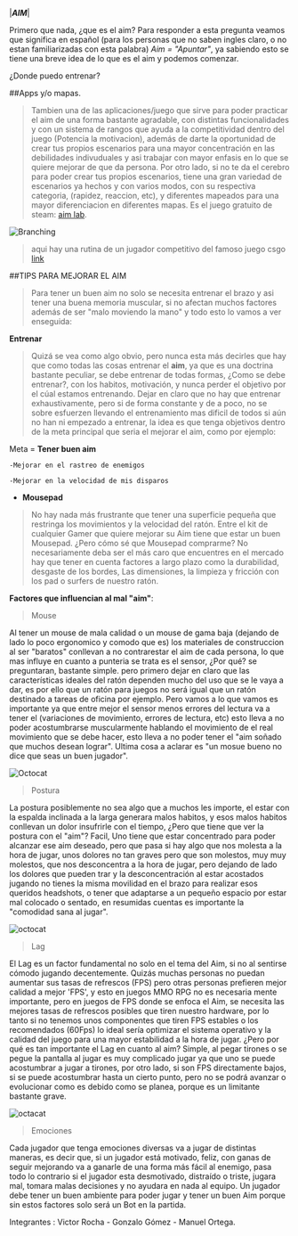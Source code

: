 
|**_AIM_**|


Primero que nada, ¿que es el aim? Para responder a esta pregunta veamos que significa en español (para los personas que no saben ingles claro, o no estan familiarizadas con esta palabra) *Aim = "Apuntar"*, ya sabiendo esto se tiene una breve idea de lo que es el aim y podemos comenzar.


¿Donde puedo entrenar?

##Apps y/o mapas.

>Tambien una de las aplicaciones/juego que sirve para poder practicar el aim de una forma bastante agradable, con distintas funcionalidades y con un sistema de rangos que ayuda a la competitividad dentro del juego (Potencia la motivacion), además de darte la oportunidad de crear tus propios escenarios para una mayor concentración en las debilidades indivuduales y asi trabajar con mayor enfasis en lo que se quiere mejorar de que da persona. Por otro lado, si no te da el cerebro para poder crear tus propios escenarios, tiene una gran variedad de escenarios ya hechos y con varios modos, con su respectiva categoria, (rapidez, reaccion, etc), y diferentes mapeados para una mayor diferenciacion en diferentes mapas. Es el juego gratuito de steam: [aim lab](https://store.steampowered.com/app/714010/Aim_Lab/?utm_campaign=30daytopkws&utm_medium=cpc&utm_source=google&utm_content=competing-trainer-games&utm_term=aimlab&gclid=Cj0KCQjwppSEBhCGARIsANIs4p7GXSZ1887za23EC0pkV4SuuiC1IPIrF2hMhtrR6bDPNLefVyj_fl4aAj3AEALw_wcB).


![Branching](http://wzgamerslab.net/img_games/2018_tri1/aim_lab_principal.jpg)



>aqui hay una rutina de un jugador competitivo del famoso juego csgo [link](https://steamcommunity.com/sharedfiles/filedetails/?id=2421757108)


 ##TIPS PARA MEJORAR EL AIM
> Para tener un buen aim no solo se necesita entrenar el brazo y asi tener una buena memoria muscular, si no afectan muchos factores además de ser "malo moviendo la mano" y todo esto lo vamos a ver enseguida:

**Entrenar** 

> Quizá se vea como algo obvio, pero nunca esta más decirles que hay que como todas las cosas entrenar el **aim**, ya que es una doctrina bastante peculiar, se debe entrenar de todas formas, ¿Como se debe entrenar?, con los habitos, motivación, y nunca perder el objetivo por el cúal estamos entrenando. Dejar en claro que no hay que entrenar exhaustivamente, pero si de forma constante y de a poco, no se sobre esfuerzen llevando el entrenamiento mas dificil de todos si aún no han ni empezado a entrenar, la idea es que tenga objetivos dentro de la meta principal que seria el mejorar el aim, como por ejemplo:

Meta = **Tener buen aim**
 
	-Mejorar en el rastreo de enemigos
  
	-Mejorar en la velocidad de mis disparos
 
- **Mousepad**
> No hay nada más frustrante que tener una superficie pequeña que restringa los movimientos y la velocidad del ratón.  Entre el kit de cualquier Gamer que quiere mejorar su Aim tiene que estar un buen Mousepad. ¿Pero cómo sé que Mousepad comprarme? No necesariamente deba ser el más caro que encuentres en el mercado hay que tener en cuenta factores a largo plazo como la durabilidad, desgaste de los bordes, Las dimensiones, la limpieza y fricción con los pad o surfers de nuestro ratón. 



 

 
 
**Factores que influencian al mal "aim"**:

 > Mouse

  Al tener un mouse de mala calidad o un mouse de gama baja (dejando de lado lo poco ergonomico y comodo que es) los materiales de construccion al ser "baratos" conllevan a no contrarestar el aim de cada persona, lo que mas influye en cuanto a punteria se trata es el sensor, ¿Por qué? se preguntaran, bastante simple. pero primero dejar en claro que las características ideales del ratón dependen mucho del uso que se le vaya a dar, es por ello que un ratón para juegos no será igual que un ratón destinado a tareas de oficina por ejemplo. Pero vamos a lo que vamos es importante ya que entre mejor el sensor menos errores del lectura va a tener el (variaciones de movimiento, errores de lectura, etc) esto lleva a no poder acostumbrarse muscularmente hablando el movimiento de el real movimiento que se debe hacer, esto lleva a no poder tener el "aim soñado que muchos desean lograr". Ultima cosa a aclarar es "un mosue bueno no dice que seas un buen jugador".

![Octocat](https://cdn.shopify.com/s/files/1/0427/1069/6104/products/G403_1_-500x500_300x300.png?v=1608232317)
  
 > Postura
 
   La postura posiblemente no sea algo que a muchos les importe, el estar con la espalda inclinada a la larga generara malos habitos, y esos malos habitos conllevan un dolor insufrirle con el tiempo, ¿Pero que tiene que ver la postura con el "aim"? Facil, Uno tiene que estar concentrado para poder alcanzar ese aim deseado, pero que pasa si hay algo que nos molesta a la hora de jugar, unos dolores no tan graves pero que son molestos, muy muy molestos, que nos desconcentra a la hora de jugar, pero dejando de lado los dolores que pueden trar y la desconcentración al estar acostados jugando no tienes la misma movilidad en el brazo para realizar esos queridos headshots, o tener que adaptarse a un pequeño espacio por estar mal colocado o sentado, en resumidas cuentas es importante la "comodidad sana al jugar".
   
 ![octocat](https://thumbs.dreamstime.com/t/desarrollo-de-una-postura-inclinada-con-edad-mostrando-la-curvatura-cada-vez-mayor-espina-dorsal-105228516.jpg)

 > Lag

 
  El Lag es un factor fundamental no solo en el tema del Aim, si no al sentirse cómodo jugando decentemente. Quizás muchas personas no puedan aumentar sus tasas de refrescos (FPS) pero otras personas prefieren mejor calidad a mejor 'FPS', y esto en juegos MMO RPG no es necesaria mente importante, pero en juegos de FPS donde se enfoca el Aim, se necesita las mejores tasas de refrescos posibles que tiren nuestro hardware, por lo tanto si no tenemos unos componentes que tiren FPS estables o los recomendados (60Fps) lo ideal sería optimizar el sistema operativo y la calidad del juego para una mayor estabilidad a la hora de jugar. ¿Pero por qué es tan importante el Lag en cuanto al aim? Simple, al pegar tirones o se pegue la pantalla al jugar es muy complicado jugar ya que uno se puede acostumbrar a jugar a tirones, por otro lado, si son FPS directamente bajos, si se puede acostumbrar hasta un cierto punto, pero no se podrá avanzar o evolucionar como es debido como se planea, porque es un limitante bastante grave.

![octacat](http://pm1.narvii.com/7644/402025cf2b1e819f86332ac1594bd56e1bf87da9r1-300-168v2_00.jpg)



 > Emociones
 
 Cada jugador que tenga emociones diversas va a jugar de distintas maneras, es decir que, si un jugador está motivado, feliz, con ganas de seguir mejorando va a ganarle de una forma más fácil al enemigo, pasa todo lo contrario si el jugador esta desmotivado, distraído o triste, jugara mal, tomara malas decisiones y no ayudara en nada al equipo. Un jugador debe tener un buen ambiente para poder jugar y tener un buen Aim porque sin estos factores solo será un Bot en la partida.






Integrantes : Victor Rocha - Gonzalo Gómez - Manuel Ortega.


  
 


